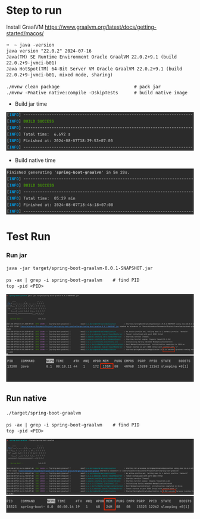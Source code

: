 # Step to run
Install GraalVM https://www.graalvm.org/latest/docs/getting-started/macos/
```
➜  ~ java -version
java version "22.0.2" 2024-07-16
Java(TM) SE Runtime Environment Oracle GraalVM 22.0.2+9.1 (build 22.0.2+9-jvmci-b01)
Java HotSpot(TM) 64-Bit Server VM Oracle GraalVM 22.0.2+9.1 (build 22.0.2+9-jvmci-b01, mixed mode, sharing)

./mvnw clean package                            # pack jar
./mvnw -Pnative native:compile -DskipTests      # build native image

```
- Build jar time

![img_2.png](img_2.png)
  
- Build native time

![img_1.png](img_1.png)

# Test Run
### Run jar
```
java -jar target/spring-boot-graalvm-0.0.1-SNAPSHOT.jar

ps -ax | grep -i spring-boot-graalvm    # find PID
top -pid <PID>
```
![img_3.png](img_3.png)
![img_4.png](img_4.png)

## Run native
```
./target/spring-boot-graalvm

ps -ax | grep -i spring-boot-graalvm    # find PID
top -pid <PID>
```
![img_5.png](img_5.png)
![img_6.png](img_6.png)
